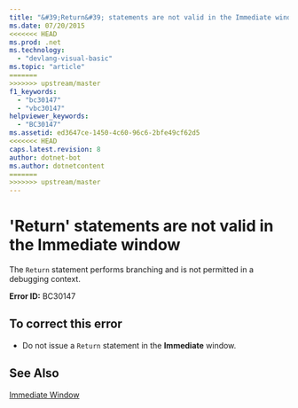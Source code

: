 ```yaml
---
title: "&#39;Return&#39; statements are not valid in the Immediate window"
ms.date: 07/20/2015
<<<<<<< HEAD
ms.prod: .net
ms.technology: 
  - "devlang-visual-basic"
ms.topic: "article"
=======
>>>>>>> upstream/master
f1_keywords: 
  - "bc30147"
  - "vbc30147"
helpviewer_keywords: 
  - "BC30147"
ms.assetid: ed3647ce-1450-4c60-96c6-2bfe49cf62d5
<<<<<<< HEAD
caps.latest.revision: 8
author: dotnet-bot
ms.author: dotnetcontent
=======
>>>>>>> upstream/master
---
```

# &#39;Return&#39; statements are not valid in the Immediate window
The `Return` statement performs branching and is not permitted in a debugging context.  
  
 **Error ID:** BC30147  
  
## To correct this error  
  
-   Do not issue a `Return` statement in the **Immediate** window.  
  
## See Also  
 [Immediate Window](/visualstudio/ide/reference/immediate-window)
